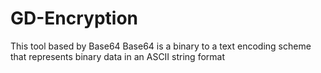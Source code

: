 # GD-Encryption
This tool based by Base64
Base64 is a binary to a text encoding scheme that represents binary data in an ASCII string format 
